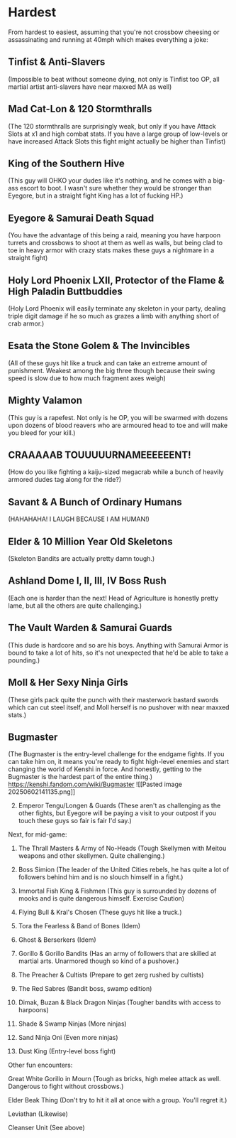 
# Hardest
From hardest to easiest, assuming that you're not crossbow cheesing or assassinating and running at 40mph which makes everything a joke:

## Tinfist & Anti-Slavers 
(Impossible to beat without someone dying, not only is Tinfist too OP, all martial artist anti-slavers have near maxxed MA as well)
    
## Mad Cat-Lon & 120 Stormthralls 
(The 120 stormthralls are surprisingly weak, but only if you have Attack Slots at x1 and high combat stats. If you have a large group of low-levels or have increased Attack Slots this fight might actually be higher than Tinfist)
    
## King of the Southern Hive 
(This guy will OHKO your dudes like it's nothing, and he comes with a big-ass escort to boot. I wasn't sure whether they would be stronger than Eyegore, but in a straight fight King has a lot of fucking HP.)
    
## Eyegore & Samurai Death Squad 
(You have the advantage of this being a raid, meaning you have harpoon turrets and crossbows to shoot at them as well as walls, but being clad to toe in heavy armor with crazy stats makes these guys a nightmare in a straight fight)
    
## Holy Lord Phoenix LXII, Protector of the Flame & High Paladin Buttbuddies 
(Holy Lord Phoenix will easily terminate any skeleton in your party, dealing triple digit damage if he so much as grazes a limb with anything short of crab armor.)
    
## Esata the Stone Golem & The Invincibles 
(All of these guys hit like a truck and can take an extreme amount of punishment. Weakest among the big three though because their swing speed is slow due to how much fragment axes weigh)
    
## Mighty Valamon 
(This guy is a rapefest. Not only is he OP, you will be swarmed with dozens upon dozens of blood reavers who are armoured head to toe and will make you bleed for your kill.)
    
## CRAAAAAB TOUUUUURNAMEEEEEENT! 
(How do you like fighting a kaiju-sized megacrab while a bunch of heavily armored dudes tag along for the ride?)
    
## Savant & A Bunch of Ordinary Humans 
(HAHAHAHA! I LAUGH BECAUSE I AM HUMAN!)
    
## Elder & 10 Million Year Old Skeletons 
(Skeleton Bandits are actually pretty damn tough.)
    
## Ashland Dome I, II, III, IV Boss Rush 
(Each one is harder than the next! Head of Agriculture is honestly pretty lame, but all the others are quite challenging.)
    
## The Vault Warden & Samurai Guards 
(This dude is hardcore and so are his boys. Anything with Samurai Armor is bound to take a lot of hits, so it's not unexpected that he'd be able to take a pounding.)
    
## Moll & Her Sexy Ninja Girls 
(These girls pack quite the punch with their masterwork bastard swords which can cut steel itself, and Moll herself is no pushover with near maxxed stats.)
## Bugmaster
 (The Bugmaster is the entry-level challenge for the endgame fights. If you can take him on, it means you're ready to fight high-level enemies and start changing the world of Kenshi in force. And honestly, getting to the Bugmaster is the hardest part of the entire thing.) 
    https://kenshi.fandom.com/wiki/Bugmaster
    ![[Pasted image 20250602141135.png]]
    
2. Emperor Tengu/Longen & Guards (These aren't as challenging as the other fights, but Eyegore will be paying a visit to your outpost if you touch these guys so fair is fair I'd say.)
    

Next, for mid-game:

1. The Thrall Masters & Army of No-Heads (Tough Skellymen with Meitou weapons and other skellymen. Quite challenging.)
    
2. Boss Simion (The leader of the United Cities rebels, he has quite a lot of followers behind him and is no slouch himself in a fight.)
    
3. Immortal Fish King & Fishmen (This guy is surrounded by dozens of mooks and is quite dangerous himself. Exercise Caution)
    
4. Flying Bull & Kral's Chosen (These guys hit like a truck.)
    
5. Tora the Fearless & Band of Bones (Idem)
    
6. Ghost & Berserkers (Idem)
    
7. Gorillo & Gorillo Bandits (Has an army of followers that are skilled at martial arts. Unarmored though so kind of a pushover.)
    
8. The Preacher & Cultists (Prepare to get zerg rushed by cultists)
    
9. The Red Sabres (Bandit boss, swamp edition)
    
10. Dimak, Buzan & Black Dragon Ninjas (Tougher bandits with access to harpoons)
    
11. Shade & Swamp Ninjas (More ninjas)
    
12. Sand Ninja Oni (Even more ninjas)
    
13. Dust King (Entry-level boss fight)
    

Other fun encounters:

Great White Gorillo in Mourn (Tough as bricks, high melee attack as well. Dangerous to fight without crossbows.)

Elder Beak Thing (Don't try to hit it all at once with a group. You'll regret it.)

Leviathan (Likewise)

Cleanser Unit (See above)
